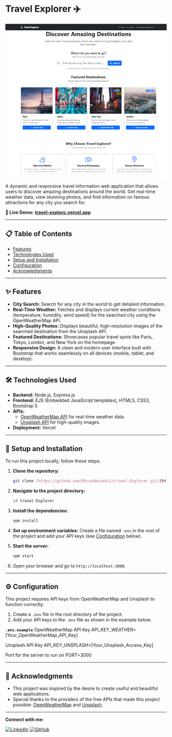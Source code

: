 # Travel Explorer ✈️

![Travel Explorer Screenshot](./assets/appSS.png)

A dynamic and responsive travel information web application that allows users to discover amazing destinations around the world. Get real-time weather data, view stunning photos, and find information on famous attractions for any city you search for.

**🔗 Live Demo:** **[travel-exploro.vercel.app](https://travel-exploro.vercel.app/)**

---

## 📋 Table of Contents

- [Features](#-features)
- [Technologies Used](#-technologies-used)
- [Setup and Installation](#-setup-and-installation)
- [Configuration](#-configuration)
- [Acknowledgments](#-acknowledgments)

---

## ✨ Features

- **City Search:** Search for any city in the world to get detailed information.
- **Real-Time Weather:** Fetches and displays current weather conditions (temperature, humidity, wind speed) for the searched city using the OpenWeatherMap API.
- **High-Quality Photos:** Displays beautiful, high-resolution images of the searched destination from the Unsplash API.
- **Featured Destinations:** Showcases popular travel spots like Paris, Tokyo, London, and New York on the homepage.
- **Responsive Design:** A clean and modern user interface built with Bootstrap that works seamlessly on all devices (mobile, tablet, and desktop).

---

## 🛠️ Technologies Used

- **Backend:** Node.js, Express.js
- **Frontend:** EJS (Embedded JavaScript templates), HTML5, CSS3, Bootstrap 5
- **APIs:**
    - [OpenWeatherMap API](https://openweathermap.org/api) for real-time weather data.
    - [Unsplash API](https://unsplash.com/developers) for high-quality images.
- **Deployment:** Vercel

---

## 🚀 Setup and Installation

To run this project locally, follow these steps:

1.  **Clone the repository:**
    ```bash
    git clone [https://github.com/DhruvDwivedi1/travel-Explorer.git](https://github.com/DhruvDwivedi1/travel-Explorer.git)
    ```

2.  **Navigate to the project directory:**
    ```bash
    cd travel-Explorer
    ```

3.  **Install the dependencies:**
    ```bash
    npm install
    ```

4.  **Set up environment variables:**
    Create a file named `.env` in the root of the project and add your API keys (see [Configuration](#-configuration) below).

5.  **Start the server:**
    ```bash
    npm start
    ```

6.  Open your browser and go to `http://localhost:3000`.

---

## ⚙️ Configuration

This project requires API keys from OpenWeatherMap and Unsplash to function correctly.

1.  Create a `.env` file in the root directory of the project.
2.  Add your API keys to the `.env` file as shown in the example below.

**`.env.example`**
OpenWeatherMap API Key
API_KEY_WEATHER=[Your_OpenWeatherMap_API_Key]

Unsplash API Key
API_KEY_UNSPLASH=[Your_Unsplash_Access_Key]

Port for the server to run on
PORT=3000


---

## 🙏 Acknowledgments

- This project was inspired by the desire to create useful and beautiful web applications.
- Special thanks to the providers of the free APIs that made this project possible: [OpenWeatherMap](https://openweathermap.org/) and [Unsplash](https://unsplash.com/).

---

**Connect with me:**

[![LinkedIn](https://img.shields.io/badge/linkedin-%230077B5.svg?style=for-the-badge&logo=linkedin&logoColor=white)](https://www.linkedin.com/in/dhruvdwivedi0001)
[![GitHub](https://img.shields.io/badge/github-%23121011.svg?style=for-the-badge&logo=github&logoColor=white)](https://github.com/DhruvDwivedi1)
```
